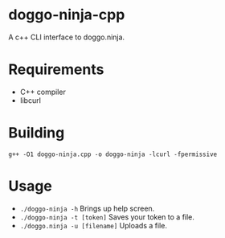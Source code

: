 # doggo-ninja-cpp
A c++ CLI interface to doggo.ninja.
# Requirements
- C++ compiler
- libcurl
# Building
```g++ -O1 doggo-ninja.cpp -o doggo-ninja -lcurl -fpermissive```
# Usage
- `./doggo-ninja -h`                Brings up help screen.
- `./doggo-ninja -t [token]`        Saves your token to a file.
- `./doggo.ninja -u [filename]`     Uploads a file.
